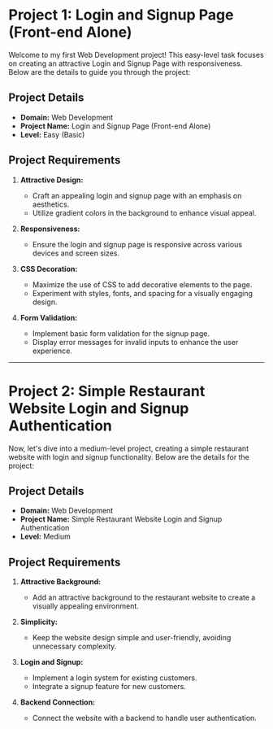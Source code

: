 # Project 1: Login and Signup Page (Front-end Alone)

Welcome to my first Web Development project! This easy-level task focuses on creating an attractive Login and Signup Page with responsiveness. Below are the details to guide you through the project:

## Project Details

- **Domain:** Web Development
- **Project Name:** Login and Signup Page (Front-end Alone)
- **Level:** Easy (Basic)

## Project Requirements

1. **Attractive Design:**
   - Craft an appealing login and signup page with an emphasis on aesthetics.
   - Utilize gradient colors in the background to enhance visual appeal.

2. **Responsiveness:**
   - Ensure the login and signup page is responsive across various devices and screen sizes.

3. **CSS Decoration:**
   - Maximize the use of CSS to add decorative elements to the page.
   - Experiment with styles, fonts, and spacing for a visually engaging design.

4. **Form Validation:**
   - Implement basic form validation for the signup page.
   - Display error messages for invalid inputs to enhance the user experience.

---

# Project 2: Simple Restaurant Website Login and Signup Authentication

Now, let's dive into a medium-level project, creating a simple restaurant website with login and signup functionality. Below are the details for the project:

## Project Details

- **Domain:** Web Development
- **Project Name:** Simple Restaurant Website Login and Signup Authentication
- **Level:** Medium

## Project Requirements

1. **Attractive Background:**
   - Add an attractive background to the restaurant website to create a visually appealing environment.

2. **Simplicity:**
   - Keep the website design simple and user-friendly, avoiding unnecessary complexity.

3. **Login and Signup:**
   - Implement a login system for existing customers.
   - Integrate a signup feature for new customers.

4. **Backend Connection:**
   - Connect the website with a backend to handle user authentication.
